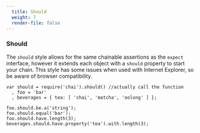 ```yaml
---
  title: Should
  weight: 7
  render-file: false
---
```


### Should

The `should` style allows for the same chainable assertions as the
`expect` interface, however it extends each object with a `should`
property to start your chain. This style has some issues when used with Internet
Explorer, so be aware of browser compatibility. 

    var should = require('chai').should() //actually call the function
      , foo = 'bar'
      , beverages = { tea: [ 'chai', 'matcha', 'oolong' ] };

    foo.should.be.a('string');
    foo.should.equal('bar');
    foo.should.have.length(3);
    beverages.should.have.property('tea').with.length(3);
